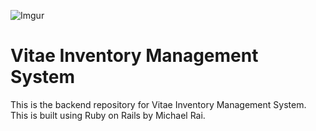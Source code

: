 ![Imgur](https://i.imgur.com/p9jeHwf.png)
# Vitae Inventory Management System

This is the backend repository for Vitae Inventory Management System. This is built using Ruby on Rails by Michael Rai.
